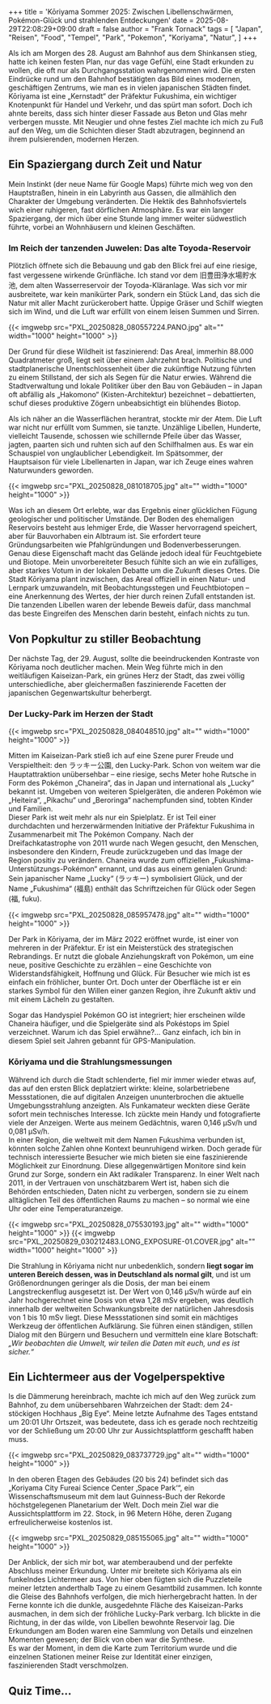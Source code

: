 +++
title = 'Kōriyama Sommer 2025: Zwischen Libellenschwärmen, Pokémon-Glück und strahlenden Entdeckungen'
date = 2025-08-29T22:08:29+09:00
draft = false
author = "Frank Tornack"
tags = [
    "Japan",
    "Reisen",
    "Food",
    "Tempel",
    "Park",
    "Pokemon",
    "Koriyama",
    "Natur",
]
+++

Als ich am Morgen des 28. August am Bahnhof aus dem Shinkansen stieg, hatte ich keinen festen Plan, nur das vage Gefühl, eine Stadt erkunden zu wollen, die oft nur als Durchgangsstation wahrgenommen wird. Die ersten Eindrücke rund um den Bahnhof bestätigten das Bild eines modernen, geschäftigen Zentrums, wie man es in vielen japanischen Städten findet. Kōriyama ist eine „Kernstadt“ der Präfektur Fukushima, ein wichtiger Knotenpunkt für Handel und Verkehr, und das spürt man sofort. Doch ich ahnte bereits, dass sich hinter dieser Fassade aus Beton und Glas mehr verbergen musste. Mit Neugier und ohne festes Ziel machte ich mich zu Fuß auf den Weg, um die Schichten dieser Stadt abzutragen, beginnend an ihrem pulsierenden, modernen Herzen.

## Ein Spaziergang durch Zeit und Natur
Mein Instinkt (der neue Name für Google Maps) führte mich weg von den Hauptstraßen, hinein in ein Labyrinth aus Gassen, die allmählich den Charakter der Umgebung veränderten. Die Hektik des Bahnhofsviertels wich einer ruhigeren, fast dörflichen Atmosphäre. Es war ein langer Spaziergang, der mich über eine Stunde lang immer weiter südwestlich führte, vorbei an Wohnhäusern und kleinen Geschäften.

### Im Reich der tanzenden Juwelen: Das alte Toyoda-Reservoir
Plötzlich öffnete sich die Bebauung und gab den Blick frei auf eine riesige, fast vergessene wirkende Grünfläche. Ich stand vor dem 旧豊田浄水場貯水池, dem alten Wasserreservoir der Toyoda-Kläranlage. Was sich vor mir ausbreitete, war kein manikürter Park, sondern ein Stück Land, das sich die Natur mit aller Macht zurückerobert hatte. Üppige Gräser und Schilf wiegten sich im Wind, und die Luft war erfüllt von einem leisen Summen und Sirren.

{{< imgwebp src="PXL_20250828_080557224.PANO.jpg" alt="" width="1000" height="1000" >}}

Der Grund für diese Wildheit ist faszinierend: Das Areal, immerhin 88.000 Quadratmeter groß, liegt seit über einem Jahrzehnt brach. Politische und stadtplanerische Unentschlossenheit über die zukünftige Nutzung führten zu einem Stillstand, der sich als Segen für die Natur erwies. Während die Stadtverwaltung und lokale Politiker über den Bau von Gebäuden – in Japan oft abfällig als „Hakomono“ (Kisten-Architektur) bezeichnet – debattierten, schuf dieses produktive Zögern unbeabsichtigt ein blühendes Biotop.

Als ich näher an die Wasserflächen herantrat, stockte mir der Atem. Die Luft war nicht nur erfüllt vom Summen, sie tanzte. Unzählige Libellen, Hunderte, vielleicht Tausende, schossen wie schillernde Pfeile über das Wasser, jagten, paarten sich und ruhten sich auf den Schilfhalmen aus. Es war ein Schauspiel von unglaublicher Lebendigkeit. Im Spätsommer, der Hauptsaison für viele Libellenarten in Japan, war ich Zeuge eines wahren Naturwunders geworden.

{{< imgwebp src="PXL_20250828_081018705.jpg" alt="" width="1000" height="1000" >}}

Was ich an diesem Ort erlebte, war das Ergebnis einer glücklichen Fügung geologischer und politischer Umstände. Der Boden des ehemaligen Reservoirs besteht aus lehmiger Erde, die Wasser hervorragend speichert, aber für Bauvorhaben ein Albtraum ist. Sie erfordert teure Gründungsarbeiten wie Pfahlgründungen und Bodenverbesserungen. Genau diese Eigenschaft macht das Gelände jedoch ideal für Feuchtgebiete und Biotope. Mein unvorbereiteter Besuch fühlte sich an wie ein zufälliges, aber starkes Votum in der lokalen Debatte um die Zukunft dieses Ortes. Die Stadt Kōriyama plant inzwischen, das Areal offiziell in einen Natur- und Lernpark umzuwandeln, mit Beobachtungsstegen und Feuchtbiotopen – eine Anerkennung des Wertes, der hier durch reinen Zufall entstanden ist. Die tanzenden Libellen waren der lebende Beweis dafür, dass manchmal das beste Eingreifen des Menschen darin besteht, einfach nichts zu tun.

## Von Popkultur zu stiller Beobachtung
Der nächste Tag, der 29. August, sollte die beeindruckenden Kontraste von Kōriyama noch deutlicher machen. Mein Weg führte mich in den weitläufigen Kaiseizan-Park, ein grünes Herz der Stadt, das zwei völlig unterschiedliche, aber gleichermaßen faszinierende Facetten der japanischen Gegenwartskultur beherbergt.

### Der Lucky-Park im Herzen der Stadt

{{< imgwebp src="PXL_20250828_084048510.jpg" alt="" width="1000" height="1000" >}}

Mitten im Kaiseizan-Park stieß ich auf eine Szene purer Freude und Verspieltheit: den ラッキー公園, den Lucky-Park. Schon von weitem war die Hauptattraktion unübersehbar – eine riesige, sechs Meter hohe Rutsche in Form des Pokémon „Chaneira“, das in Japan und international als „Lucky“ bekannt ist. Umgeben von weiteren Spielgeräten, die anderen Pokémon wie „Heiteira“, „Pikachu“ und „Beroringa“ nachempfunden sind, tobten Kinder und Familien.  
Dieser Park ist weit mehr als nur ein Spielplatz. Er ist Teil einer durchdachten und herzerwärmenden Initiative der Präfektur Fukushima in Zusammenarbeit mit The Pokémon Company. Nach der Dreifachkatastrophe von 2011 wurde nach Wegen gesucht, den Menschen, insbesondere den Kindern, Freude zurückzugeben und das Image der Region positiv zu verändern. Chaneira wurde zum offiziellen „Fukushima-Unterstützungs-Pokémon“ ernannt, und das aus einem genialen Grund: Sein japanischer Name „Lucky“ (ラッキー) symbolisiert Glück, und der Name „Fukushima“ (福島) enthält das Schriftzeichen für Glück oder Segen (福, fuku).

{{< imgwebp src="PXL_20250828_085957478.jpg" alt="" width="1000" height="1000" >}}

Der Park in Kōriyama, der im März 2022 eröffnet wurde, ist einer von mehreren in der Präfektur. Er ist ein Meisterstück des strategischen Rebrandings. Er nutzt die globale Anziehungskraft von Pokémon, um eine neue, positive Geschichte zu erzählen – eine Geschichte von Widerstandsfähigkeit, Hoffnung und Glück. Für Besucher wie mich ist es einfach ein fröhlicher, bunter Ort. Doch unter der Oberfläche ist er ein starkes Symbol für den Willen einer ganzen Region, ihre Zukunft aktiv und mit einem Lächeln zu gestalten.

Sogar das Handyspiel Pokémon GO ist integriert; hier erscheinen wilde Chaneira häufiger, und die Spielgeräte sind als Pokéstops im Spiel verzeichnet. Warum ich das Spiel erwähne?... Ganz einfach, ich bin in diesem Spiel seit Jahren gebannt für GPS-Manipulation.

### Kōriyama und die Strahlungsmessungen
Während ich durch die Stadt schlenderte, fiel mir immer wieder etwas auf, das auf den ersten Blick deplatziert wirkte: kleine, solarbetriebene Messstationen, die auf digitalen Anzeigen ununterbrochen die aktuelle Umgebungsstrahlung anzeigten. Als Funkamateur weckten diese Geräte sofort mein technisches Interesse. Ich zückte mein Handy und fotografierte viele der Anzeigen. Werte aus meinem Gedächtnis, waren 0,146 µSv/h und 0,081 µSv/h.  
In einer Region, die weltweit mit dem Namen Fukushima verbunden ist, könnten solche Zahlen ohne Kontext beunruhigend wirken. Doch gerade für technisch interessierte Besucher wie mich bieten sie eine faszinierende Möglichkeit zur Einordnung. Diese allgegenwärtigen Monitore sind kein Grund zur Sorge, sondern ein Akt radikaler Transparenz. In einer Welt nach 2011, in der Vertrauen von unschätzbarem Wert ist, haben sich die Behörden entschieden, Daten nicht zu verbergen, sondern sie zu einem alltäglichen Teil des öffentlichen Raums zu machen – so normal wie eine Uhr oder eine Temperaturanzeige.

{{< imgwebp src="PXL_20250828_075530193.jpg" alt="" width="1000" height="1000" >}}
{{< imgwebp src="PXL_20250829_030212483.LONG_EXPOSURE-01.COVER.jpg" alt="" width="1000" height="1000" >}}

Die Strahlung in Kōriyama nicht nur unbedenklich, sondern **liegt sogar im unteren Bereich dessen, was in Deutschland als normal gilt**, und ist um Größenordnungen geringer als die Dosis, der man bei einem Langstreckenflug ausgesetzt ist. Der Wert von 0,146 µSv/h würde auf ein Jahr hochgerechnet eine Dosis von etwa 1,28 mSv ergeben, was deutlich innerhalb der weltweiten Schwankungsbreite der natürlichen Jahresdosis von 1 bis 10 mSv liegt. Diese Messstationen sind somit ein mächtiges Werkzeug der öffentlichen Aufklärung. Sie führen einen ständigen, stillen Dialog mit den Bürgern und Besuchern und vermitteln eine klare Botschaft: *„Wir beobachten die Umwelt, wir teilen die Daten mit euch, und es ist sicher.“*

## Ein Lichtermeer aus der Vogelperspektive
ls die Dämmerung hereinbrach, machte ich mich auf den Weg zurück zum Bahnhof, zu dem unübersehbaren Wahrzeichen der Stadt: dem 24-stöckigen Hochhaus „Big Eye“. Meine letzte Aufnahme des Tages entstand um 20:01 Uhr Ortszeit, was bedeutete, dass ich es gerade noch rechtzeitig vor der Schließung um 20:00 Uhr zur Aussichtsplattform geschafft haben muss.

{{< imgwebp src="PXL_20250829_083737729.jpg" alt="" width="1000" height="1000" >}}

In den oberen Etagen des Gebäudes (20 bis 24) befindet sich das „Koriyama City Fureai Science Center ‚Space Park‘“, ein Wissenschaftsmuseum mit dem laut Guinness-Buch der Rekorde höchstgelegenen Planetarium der Welt. Doch mein Ziel war die Aussichtsplattform im 22. Stock, in 96 Metern Höhe, deren Zugang erfreulicherweise kostenlos ist.

{{< imgwebp src="PXL_20250829_085155065.jpg" alt="" width="1000" height="1000" >}}

Der Anblick, der sich mir bot, war atemberaubend und der perfekte Abschluss meiner Erkundung. Unter mir breitete sich Kōriyama als ein funkelndes Lichtermeer aus. Von hier oben fügten sich die Puzzleteile meiner letzten anderthalb Tage zu einem Gesamtbild zusammen. Ich konnte die Gleise des Bahnhofs verfolgen, die mich hierhergebracht hatten. In der Ferne konnte ich die dunkle, ausgedehnte Fläche des Kaiseizan-Parks ausmachen, in dem sich der fröhliche Lucky-Park verbarg. Ich blickte in die Richtung, in der das wilde, von Libellen bewohnte Reservoir lag. Die Erkundungen am Boden waren eine Sammlung von Details und einzelnen Momenten gewesen; der Blick von oben war die Synthese.  
Es war der Moment, in dem die Karte zum Territorium wurde und die einzelnen Stationen meiner Reise zur Identität einer einzigen, faszinierenden Stadt verschmolzen.

## Quiz Time...
